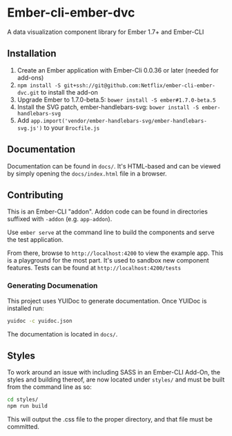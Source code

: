 # Ember-cli-ember-dvc

A data visualization component library for Ember 1.7+ and Ember-CLI

## Installation

1. Create an Ember application with Ember-Cli 0.0.36 or later (needed for add-ons)
2. `npm install -S git+ssh://git@github.com:Netflix/ember-cli-ember-dvc.git` to install the add-on
3. Upgrade Ember to 1.7.0-beta.5:  `bower install -S ember#1.7.0-beta.5`
3. Install the SVG patch, ember-handlebars-svg: `bower install -S ember-handlebars-svg`
4. Add `app.import('vendor/ember-handlebars-svg/ember-handlebars-svg.js')` to your `Brocfile.js`

## Documentation

Documentation can be found in `docs/`. It's HTML-based and can be viewed by simply opening the `docs/index.html` file in a browser.

## Contributing

This is an Ember-CLI "addon". Addon code can be found in directories suffixed with `-addon` (e.g. `app-addon`).

Use `ember serve` at the command line to build the components and serve the test application.

From there, browse to `http://localhost:4200` to view the example app. This is a playground for the most part.
It's used to sandbox new component features. Tests can be found at `http://localhost:4200/tests`

### Generating Documenation

This project uses YUIDoc to generate documentation. Once YUIDoc is installed run:

```sh
yuidoc -c yuidoc.json 
```

The documentation is located in `docs/`.

## Styles

To work around an issue with including SASS in an Ember-CLI Add-On, the styles and building thereof, are 
now located under `styles/` and must be built from the command line as so:

```sh
cd styles/
npm run build
```

This will output the .css file to the proper directory, and that file must be committed.
